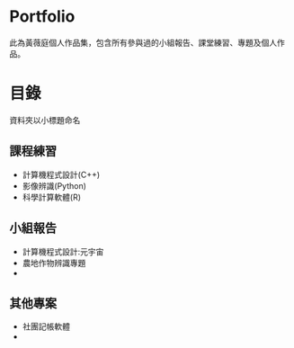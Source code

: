 # Portfolio
此為黃薇庭個人作品集，包含所有參與過的小組報告、課堂練習、專題及個人作品。
# 目錄
資料夾以小標題命名
## 課程練習
- 計算機程式設計(C++)
- 影像辨識(Python)
- 科學計算軟體(R)
## 小組報告
- 計算機程式設計:元宇宙
- 農地作物辨識專題
- 
## 其他專案
- 社團記帳軟體
- 
